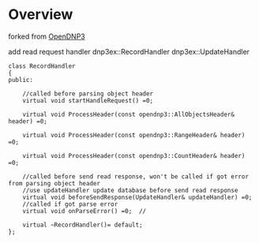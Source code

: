 Overview
========

forked from [OpenDNP3](https://github.com/automatak/dnp3)

add read request handler
dnp3ex::RecordHandler
dnp3ex::UpdateHandler

```
class RecordHandler
{
public:
	
	//called before parsing object header
	virtual void startHandleRequest() =0;

	virtual void ProcessHeader(const opendnp3::AllObjectsHeader& header) =0;

	virtual void ProcessHeader(const opendnp3::RangeHeader& header) =0;

	virtual void ProcessHeader(const opendnp3::CountHeader& header) =0;

	//called before send read response, won't be called if got error from parsing object header
	//use updateHandler update database before send read response
	virtual void beforeSendResponse(UpdateHandler& updateHandler) =0;
	//called if got parse error
	virtual void onParseError() =0;  //

	virtual ~RecordHandler()= default;
};

```


    

